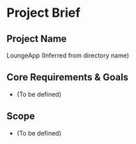 # Project Brief

## Project Name
LoungeApp (Inferred from directory name)

## Core Requirements & Goals
- (To be defined)

## Scope
- (To be defined)
